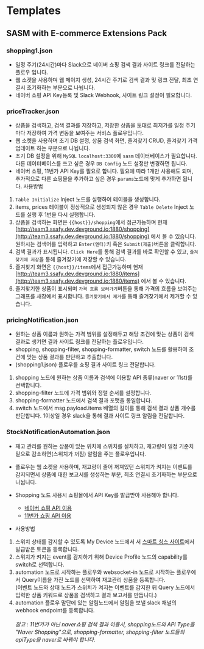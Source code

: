 # Templates

## SASM with E-commerce Extensions Pack

### shopping1.json

- 일정 주기(24시간)마다 Slack으로 네이버 쇼핑 검색 결과 사이트 링크를 전달하는 플로우 입니다.
- 웹 소켓을 사용하며 웹 페이지 생성, 24시간 주기로 검색 결과 및 링크 전달, 최초 연결시 초기화하는 부분으로 나뉩니다.
- 네이버 쇼핑 API Key등록 및 Slack Webhook, 사이트 링크 설정이 필요합니다.

### priceTracker.json

- 상품을 검색하고, 검색 결과를 저장하고, 저장한 상품을 토대로 최저가를 일정 주기마다 저장하여 가격 변동을 보여주는 서비스 플로우입니다.
- 웹 소켓을 사용하며 초기 DB 설정, 상품 검색 화면, 즐겨찾기 CRUD, 즐겨찾기 가격 업데이트 하는 부분으로 나뉩니다.
- 초기 DB 설정을 위해 `MySQL` `localhost:3306`에 `sasm` 데이터베이스가 필요합니다. 다른 데이터베이스를 쓰고 싶은 경우 `DB Config` 노드 설정만 변경하면 됩니다.
- 네이버 쇼핑, 11번가 API Key를 필요로 합니다. 필요에 따라 1개만 사용해도 되며, 추가적으로 다른 쇼핑몰을 추가하고 싶은 경우 `params`노드에 맞게 추가하면 됩니다.
  사용방법

1. `Table Initialize` Inject 노드를 실행하여 테이블을 생성합니다.
2. items, prices 테이블이 정상적으로 생성되지 않은 경우 `Table Delete` Inject 노드를 실행 후 1번을 다시 실행합니다.
3. 상품을 검색하는 화면은 `{{host}}/shopping`에서 접근가능하며 현재 [http://team3.ssafy.dev.devground.io:1880/shopping](http://team3.ssafy.dev.devground.io:1880/shopping) 에서 볼 수 있습니다. 원하시는 검색어를 입력하고 `Enter(엔터)`키 혹은 `Submit(제출)`버튼을 클릭합니다.
4. 검색 결과가 표시됩니다. `Click Here`를 통해 검색 결과를 바로 확인할 수 있고, `즐겨찾기에 저장`을 통해 즐겨찾기에 저장할 수 있습니다.
5. 즐겨찾기 화면은 `{{host}}/items`에서 접근가능하며 현재 [http://team3.ssafy.dev.devground.io:1880/items](http://team3.ssafy.dev.devground.io:1880/items) 에서 볼 수 있습니다.
6. 즐겨찾기한 상품이 표시되며 `가격 흐름 보러가기`버튼을 통해 가격의 흐름을 보여주는 그래프를 새창에서 표시합니다. `즐겨찾기에서 제거`를 통해 즐겨찾기에서 제거할 수 있습니다.

### pricingNotification.json

- 원하는 상품 이름과 원하는 가격 범위를 설정해두고 해당 조건에 맞는 상품이 검색 결과로 생기면 결과 사이트 링크를 전달하는 플로우입니다.
- shopping, shopping-filter, shopping-formatter, switch 노드를 활용하여 조건에 맞는 상품 결과를 판단하고 추출합니다.
- (shopping1.json) 플로우를 쇼핑 결과 사이트 링크 전달합니다.

1. shopping 노드에 원하는 상품 이름과 검색에 이용할 API 종류(naver or 11st)를 선택합니다.
2. shopping-filter 노드에 가격 범위와 정렬 순서를 설정합니다.
3. shopping-formatter 노드에서 검색 결과 포맷을 통일합니다.
4. switch 노드에서 msg.payload.items 배열의 길이를 통해 검색 결과 상품 개수를 판단합니다. 1이상일 경우 slack을 통해 결과 사이트 링크 알림을 전달합니다.

### StockNotificationAutomation.json

- 재고 관리를 원하는 상품이 있는 위치에 스위치를 설치하고, 재고량이 일정 기준치 밑으로 감소하면(스위치가 꺼짐) 알림을 주는 플로우입니다.
- 플로우는 웹 소켓을 사용하며, 재고량이 줄어 꺼져있던 스위치가 켜지는 이벤트를 감지되면서 상품에 대한 보고서를 생성하는 부분, 최초 연결시 초기화하는 부분으로 나뉩니다.
- Shopping 노드 사용시 쇼핑몰에서 API Key를 발급받아 사용해야 합니다.

  - [네이버 쇼핑 API 이용](https://developers.naver.com/docs/search/shopping/)
  - [11번가 쇼핑 API 이용](https://openapi.11st.co.kr/openapi/OpenApiFrontMain.tmall)

- 사용방법

1. 스위치 상태를 감지할 수 있도록 My Device 노드에서 서 [스마트 싱스 사이트](https://account.smartthings.com/tokens)에서 발급받은 토큰을 등록합니다.
2. 스위치가 켜지는 event를 감지하기 위해 Device Profile 노드의 capability를 switch로 선택합니다.
3. automation 노드로 시작하는 플로우와 websocket-in 노드로 시작하는 플로우에서 Query이름을 가진 노드를 선택하여 재고관리 상품을 등록합니다.<br>
   (이벤트 노드와 상태 노드가 스위치가 켜지는 이벤트를 감지한 뒤 Query 노드에서 입력한 상품 키워드로 상품을 검색하고 결과 보고서를 만듭니다.)
4. automation 플로우 말단에 있는 알림노드에서 알림을 보낼 slack 채널의 webhook endpoint를 등록합니다.
   <br>
   <br>
   _참고 : 11번가가 아닌 naver쇼핑 검색 결과 이용시, shopping노드의 API Type을 "Naver Shopping"으로, shopping-formatter, shopping-filter 노드들의 apiType을 naver로 바꿔야 합니다._
